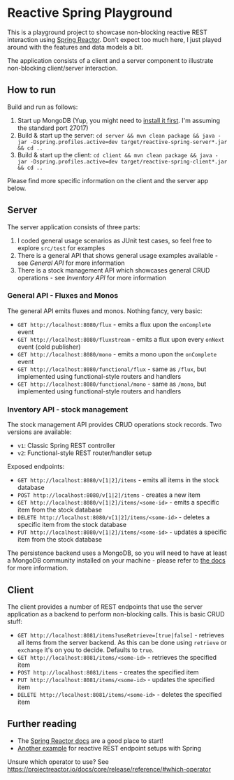 # Reactive Spring Playground

This is a playground project to showcase non-blocking reactive REST interaction using [Spring Reactor](https://projectreactor.io).
Don't expect too much here, I just played around with the features and data models a bit.

The application consists of a client and a server component to illustrate non-blocking client/server interaction.

## How to run

Build and run as follows:

1. Start up MongoDB (Yup, you might need to [install it first](https://docs.mongodb.com/manual/tutorial/). I'm assuming the standard port 27017)
2. Build & start up the server:  `cd server && mvn clean package && java -jar -Dspring.profiles.active=dev target/reactive-spring-server*.jar && cd ..`
3. Build & start up the client:  `cd client && mvn clean package && java -jar -Dspring.profiles.active=dev target/reactive-spring-client*.jar && cd ..`

Please find more specific information on the client and the server app below.

## Server

The server application consists of three parts:

1. I coded general usage scenarios as JUnit test cases, so feel free to explore `src/test` for examples
2. There is a general API that shows general usage examples available - see _General API_ for more information
3. There is a stock management API which showcases general CRUD operations - see _Inventory API_ for more information

### General API - Fluxes and Monos

The general API emits fluxes and monos. Nothing fancy, very basic:

* `GET http://localhost:8080/flux` - emits a flux upon the `onComplete` event
* `GET http://localhost:8080/fluxstream` - emits a flux upon every `onNext` event (cold publisher)
* `GET http://localhost:8080/mono` - emits a mono upon the `onComplete` event
* `GET http://localhost:8080/functional/flux` - same as `/flux`, but implemented using functional-style routers and handlers
* `GET http://localhost:8080/functional/mono` - same as `/mono`, but implemented using functional-style routers and handlers

### Inventory API - stock management

The stock management API provides CRUD operations stock records. Two versions are available:

* `v1`: Classic Spring REST controller
* `v2`: Functional-style REST router/handler setup

Exposed endpoints:

* `GET http://localhost:8080/v[1|2]/items` - emits all items in the stock database
* `POST http://localhost:8080/v[1|2]/items` - creates a new item
* `GET http://localhost:8080/v[1|2]/items/<some-id>` - emits a specific item from the stock database
* `DELETE http://localhost:8080/v[1|2]/items/<some-id>` - deletes a specific item from the stock database
* `PUT http://localhost:8080/v[1|2]/items/<some-id>` - updates a specific item from the stock database

The persistence backend uses a MongoDB, so you will need to have at least a MongoDB community installed on your machine -
please refer to [the docs](https://docs.mongodb.com/manual/tutorial/) for more information.

## Client

The client provides a number of REST endpoints that use the server application as a backend to perform non-blocking calls. This is basic CRUD stuff:

* `GET http://localhost:8081/items?useRetrieve=[true|false]` - retrieves all items from the server backend. As this can be done using `retrieve` or `exchange` it's on you to decide. Defaults to `true`.
* `GET http://localhost:8081/items/<some-id>` - retrieves the specified item
* `POST http://localhost:8081/items` - creates the specified item
* `PUT http://localhost:8081/items/<some-id>` - updates the specified item
* `DELETE http://localhost:8081/items/<some-id>` - deletes the specified item

## Further reading

* The [Spring Reactor docs](https://projectreactor.io/docs) are a good place to start!
* [Another example](https://github.com/hantsy/spring-reactive-sample/blob/master/boot-routes/src/main/java/com/example/demo/DemoApplication.java) for reactive REST endpoint setups with Spring

Unsure which operator to use? See https://projectreactor.io/docs/core/release/reference/#which-operator
